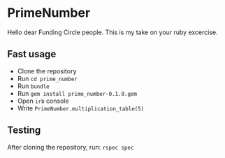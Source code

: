 # PrimeNumber

Hello dear Funding Circle people. This is my take on your ruby excercise.

## Fast usage

* Clone the repository
* Run `cd prime_number`
* Run `bundle`
* Run `gem install prime_number-0.1.0.gem`
* Open `irb` console
* Write `PrimeNumber.multiplication_table(5)`

## Testing

After cloning the repository, run: `rspec spec`

